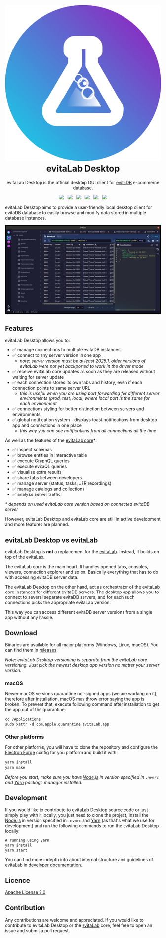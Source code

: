 <h1 align="center" style="border-bottom: none">
    <a href="https://evitadb.io" target="_blank"><img src="https://raw.githubusercontent.com/FgForrest/evitalab-desktop/dev/documentation/user/assets/img/evitalab.svg"/></a><br>evitaLab Desktop
</h1>

<p align="center">
    evitaLab Desktop is the official desktop GUI client for <a href="https://github.com/FgForrest/evitaDB">evitaDB</a> e-commerce database.
</p>

<p align="center">
  <a href="https://github.com/FgForrest/evitalab-desktop/releases" title="Releases"><img src="https://img.shields.io/github/v/release/FgForrest/evitalab-desktop?color=%23ff00a0&include_prereleases&label=version&sort=semver"/></a>
  &nbsp;
  <a href="https://vuejs.org/" title="Built with Electron"><img src="https://img.shields.io/badge/Built%20with-Electron-green?color=9EEAF9"/></a>
  &nbsp;
  <a href="https://vuejs.org/" title="Built with Vue"><img src="https://img.shields.io/badge/Built%20with-Vue-green?color=42b883"/></a>
  &nbsp;
  <a href="https://nodejs.org/en" title="Node.js"><img src="https://img.shields.io/badge/Node.js%20-v22.12.0-green?color=026e00"/></a>
  &nbsp;
  <a href="https://discord.gg/VsNBWxgmSw" title="Discord"><img src="https://img.shields.io/discord/999338870996992223?color=5865f2"/></a>
  &nbsp;
  <a href="https://github.com/FgForrest/evitalab-desktop/blob/master/LICENSE" title="License"><img src="https://img.shields.io/github/license/FgForrest/evitalab-desktop"/></a>
</p>

evitaLab Desktop aims to provide a user-friendly local desktop client for evitaDB database to easily browse and modify 
data stored in multiple database instances.

![evitaLab Desktop preview](documentation/user/assets/img/preview.png)

## Features

evitaLab Desktop allows you to:

- ✅ manage connections to multiple evitaDB instances
- ✅ connect to any server version in one app
    - _note: server version must be at least 2025.1, older versions of evitaLab were not yet backported to work in the driver mode_ 
- ✅ receive evitaLab core updates as soon as they are released without waiting for server update
- ✅ each connection stores its own tabs and history, even if each connection points to same server URL
    - _this is useful when you are using port forwarding for different server environments (prod, test, local) where local port is the same for each environment_
- ✅ connections styling for better distinction between servers and environments
- ✅ global notification system - displays toast notifications from desktop app and connections in one place
    - _this way you can see notifications from all connections all the time_

As well as the features of the [evitaLab core](https://github.com/FgForrest/evitalab)*:

- ✅ inspect schemas
- ✅ browse entities in interactive table
- ✅ execute GraphQL queries
- ✅ execute evitaQL queries
- ✅ visualise extra results
- ✅ share tabs between developers
- ✅ manage server (status, tasks, JFR recordings)
- ✅ manage catalogs and collections
- ✅ analyze server traffic

_* depends on used evitaLab core version based on connected evitaDB server_

However, evitaLab Desktop and evitaLab core are still in active development and more features are planned.

## evitaLab Desktop vs evitaLab

evitaLab Desktop is **not** a replacement for the [evitaLab](https://github.com/FgForrest/evitalab). Instead, it builds on top of the evitaLab.

The evitaLab core is the main heart. It handles opened tabs, consoles, viewers, connection explorer and so on. Basically
everything that has to do with accessing evitaDB server data.

The evitaLab Desktop on the other hand, act as orchestrator of the evitaLab core instances for different evitaDB servers.
The desktop app allows you to connect to several separate evitaDB servers, and for each such connections picks the
appropriate evitaLab version.

This way you can access different evitaDB server versions from a single app without any hassle.

## Download

Binaries are available for all major platforms (Windows, Linux, macOS). You can find them in [releases](https://github.com/FgForrest/evitalab-desktop/releases).

_Note: evitaLab Desktop versioning is separate from the evitaLab core versioning. Just pick the newest desktop app version
no matter your server version._

### macOS

Newer macOS versions quarantine not-signed apps (we are working on it), therefore after installation, macOS may
throw error saying the app is broken. To prevent that, execute following command after installation to get the app out of 
the quarantine:

```shell
cd /Applications
sudo xattr -d com.apple.quarantine evitaLab.app
```

### Other platforms

For other platforms, you will have to clone the repository and configure the [Electron Forge](https://www.electronforge.io/)
config for you platform and build it with:

```bash
yarn install
yarn make
```

_Before you start, make sure you have [Node.js](https://nodejs.org/en/) in version specified in `.nvmrc` and [Yarn](https://yarnpkg.com/)
package manager installed._

## Development

If you would like to contribute to evitaLab Desktop source code or just simply play with it locally, you just need to
clone the project, install the [Node.js](https://nodejs.org/en/) in version specified in `.nvmrc` and [Yarn](https://yarnpkg.com/) (as that's what we use for development)
and run the following commands to run the evitaLab Desktop locally:

```shell
# running using yarn
yarn install
yarn start
```

You can find more indepth info about internal structure and guidelines of evitaLab in [developer documentation](/documentation/developer/index.md).

## Licence

[Apache License 2.0](LICENSE)

## Contribution

Any contributions are welcome and appreciated. If you would like to contribute to evitaLab Desktop or the [evitaLab](https://github.com/FgForrest/evitalab) core, 
feel free to open an issue and submit a pull request.

